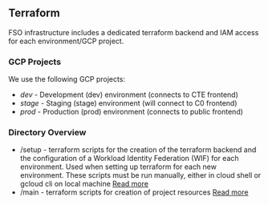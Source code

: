 
## Terraform

FSO infrastructure includes a dedicated terraform backend and IAM access for each environment/GCP project.

### GCP Projects

We use the following GCP projects:

- _dev_ - Development (dev) environment (connects to CTE frontend)
- _stage_ - Staging (stage) environment (will connect to C0 frontend)
- _prod_ - Production (prod) environment (connects to public frontend)

### Directory Overview

- /setup - terraform scripts for the creation of the terraform backend and the configuration of a Workload Identity Federation (WIF) for each environment. Used when setting up terraform for each new environment.  These scripts must be run manually, either in cloud shell or gcloud cli on local machine [Read more](setup/README.md)
- /main - terraform scripts for creation of project resources [Read more](main/README.md)

